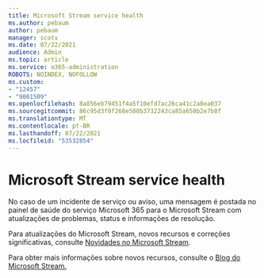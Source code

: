 ```yaml
---
title: Microsoft Stream service health
ms.author: pebaum
author: pebaum
manager: scotv
ms.date: 07/22/2021
audience: Admin
ms.topic: article
ms.service: o365-administration
ROBOTS: NOINDEX, NOFOLLOW
ms.custom:
- "12457"
- "9001509"
ms.openlocfilehash: 8a856eb79451f4a5f10efd7ac26ca41c2a8ea037
ms.sourcegitcommit: 86c95d3f0f268e500b3732243ca85a650b2e7b8f
ms.translationtype: MT
ms.contentlocale: pt-BR
ms.lasthandoff: 07/22/2021
ms.locfileid: "53532854"
---
```

# <a name="microsoft-stream-service-health"></a>Microsoft Stream service health

No caso de um incidente de serviço ou aviso, uma mensagem é postada no painel de saúde do serviço Microsoft 365 para o Microsoft Stream com atualizações de problemas, status e informações de resolução.

Para atualizações do Microsoft Stream, novos recursos e correções significativas, consulte [Novidades no Microsoft Stream](https://aka.ms/StreamNew).

Para obter mais informações sobre novos recursos, consulte o [Blog do Microsoft Stream.](https://aka.ms/StreamBlog)

